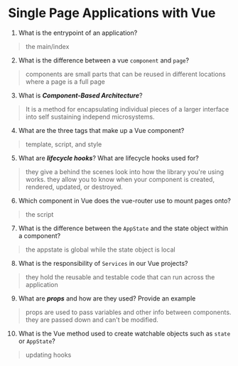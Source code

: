 # Single Page Applications with Vue
01. What is the entrypoint of an application?

  > the main/index

02. What is the difference between a vue `component` and `page`?

  > components are small parts that can be reused in different locations where a page is a full page

03. What is ***Component-Based Architecture***?

  > It is a method for encapsulating individual pieces of a larger interface into self sustaining independ microsystems.

04. What are the three tags that make up a Vue component?

  > template, script, and style

05. What are ***lifecycle hooks***? What are lifecycle hooks used for?

  > they give a behind the scenes look into how the library you're using works. they allow you to know when your component is created, rendered, updated, or destroyed.

06. Which component in Vue does the vue-router use to mount pages onto?

  > the script

07. What is the difference between the `AppState` and the state object within a component?

  > the appstate is global while the state object is local

08. What is the responsibility of `Services` in our Vue projects?

  > they hold the reusable and testable code that can run across the application

09. What are ***props*** and how are they used? Provide an example

  > props are used to pass variables and other info between components. they are passed down and can't be modified.

10. What is the Vue method used to create watchable objects such as `state` or `AppState`?

  > updating hooks
